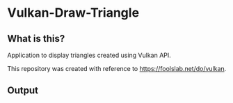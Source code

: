 # Vulkan-Draw-Triangle

## What is this?

Application to display triangles created using Vulkan API.

This repository was created with reference to https://foolslab.net/do/vulkan.

## Output

